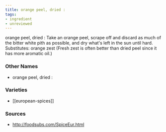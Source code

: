 ```yaml
---
title: orange peel, dried :
tags:
- ingredient
- unreviewed
---
```

orange peel, dried : Take an orange peel, scrape off and discard as much of the bitter white pith as possible, and dry what's left in the sun until hard. Substitutes: orange zest (Fresh zest is often better than dried peel since it has more aromatic oil.)

### Other Names

* orange peel, dried :

### Varieties

* [[european-spices]]

### Sources
* http://foodsubs.com/SpiceEur.html
